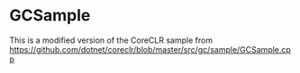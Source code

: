 # GCSample
This is a modified version of the CoreCLR sample from https://github.com/dotnet/coreclr/blob/master/src/gc/sample/GCSample.cpp
